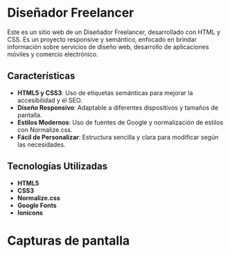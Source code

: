 # Diseñador Freelancer

Este es un sitio web de un Diseñador Freelancer, desarrollado con HTML y CSS. Es un proyecto responsive y semántico, enfocado en brindar información sobre servicios de diseño web, desarrollo de aplicaciones móviles y comercio electrónico.

## Características
- **HTML5 y CSS3**: Uso de etiquetas semánticas para mejorar la accesibilidad y el SEO.
- **Diseño Responsivo**: Adaptable a diferentes dispositivos y tamaños de pantalla.
- **Estilos Modernos**: Uso de fuentes de Google y normalización de estilos con Normalize.css.
- **Fácil de Personalizar**: Estructura sencilla y clara para modificar según las necesidades.

## Tecnologías Utilizadas
- **HTML5**
- **CSS3**
- **Normalize.css**
- **Google Fonts**
- **Ionicons**

# Capturas de pantalla 

